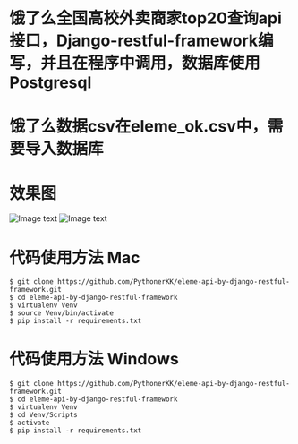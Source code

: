 # 饿了么全国高校外卖商家top20查询api接口，Django-restful-framework编写，并且在程序中调用，数据库使用Postgresql

# 饿了么数据csv在eleme_ok.csv中，需要导入数据库

# 效果图

![Image text](https://github.com/PythonerKK/eleme-api-by-django-restful-framework/blob/master/images1.png)
![Image text](https://github.com/PythonerKK/eleme-api-by-django-restful-framework/blob/master/images2.png)

# 代码使用方法 Mac

```
$ git clone https://github.com/PythonerKK/eleme-api-by-django-restful-framework.git
$ cd eleme-api-by-django-restful-framework
$ virtualenv Venv
$ source Venv/bin/activate
$ pip install -r requirements.txt
```

# 代码使用方法 Windows

```
$ git clone https://github.com/PythonerKK/eleme-api-by-django-restful-framework.git
$ cd eleme-api-by-django-restful-framework
$ virtualenv Venv
$ cd Venv/Scripts
$ activate
$ pip install -r requirements.txt
```



